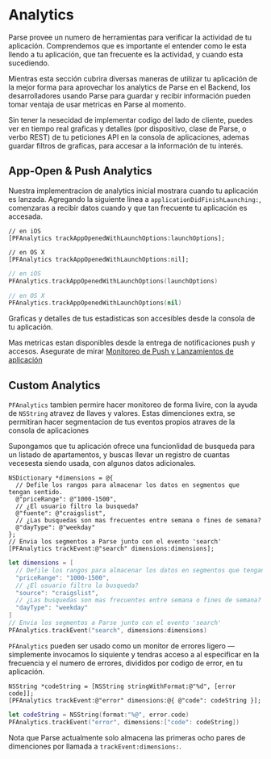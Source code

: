 # Analytics

Parse provee un numero de herramientas para verificar la actividad de tu aplicación. Comprendemos que es importante el entender como le esta llendo a tu aplicación, que tan frecuente es la actividad, y cuando esta sucediendo.

Mientras esta sección cubrira diversas maneras de utilizar tu aplicación de la mejor forma para aprovechar los analytics de Parse en el Backend, los desarrolladores usando Parse para guardar y recibir información pueden tomar ventaja de usar metricas en Parse al momento.

Sin tener la nesecidad de implementar codigo del lado de cliente, puedes ver en tiempo real graficas y detalles (por  dispositivo, clase de Parse, o verbo REST) de tu peticiones API en la consola de aplicaciones, ademas guardar filtros de graficas, para accesar a la información de tu interés.

## App-Open & Push Analytics

Nuestra implementracion de analytics inicial mostrara cuando tu aplicación es lanzada. Agregando la siguiente linea a
`applicationDidFinishLaunching:`, comenzaras a recibir datos cuando y que tan frecuente tu aplicación es accesada.

```objc
// en iOS
[PFAnalytics trackAppOpenedWithLaunchOptions:launchOptions];

// en OS X
[PFAnalytics trackAppOpenedWithLaunchOptions:nil];
```
```swift
// en iOS
PFAnalytics.trackAppOpenedWithLaunchOptions(launchOptions)

// en OS X
PFAnalytics.trackAppOpenedWithLaunchOptions(nil)
```

Graficas y detalles de tus estadisticas son accesibles desde la consola de tu aplicación.

Mas metricas estan disponibles desde la entrega de notificaciones push y accesos. Asegurate de mirar [Monitoreo de Push y Lanzamientos de aplicación](/docs/push_guide#receiving-tracking/iOS)

## Custom Analytics

`PFAnalytics` tambien permire hacer monitoreo de forma livire, con la ayuda de `NSString` atravez de llaves y valores. Estas dimenciones extra, se permitiran hacer segmentacion de tus eventos propios atraves de la consola de aplicaciones

Supongamos que tu aplicación ofrece una funcionlidad de busqueda para un listado de apartamentos, y buscas llevar un registro de cuantas vecesesta siendo usada, con algunos datos adicionales.

```objc
NSDictionary *dimensions = @{
  // Defile los rangos para almacenar los datos en segmentos que tengan sentido.
  @"priceRange": @"1000-1500",
  // ¿El usuario filtro la busqueda?
  @"fuente": @"craigslist",
  // ¿Las busquedas son mas frecuentes entre semana o fines de semana?
  @"dayType": @"weekday"
};
// Envia los segmentos a Parse junto con el evento 'search'
[PFAnalytics trackEvent:@"search" dimensions:dimensions];
```
```swift
let dimensions = [
  // Defile los rangos para almacenar los datos en segmentos que tengan sentido.
  "priceRange": "1000-1500",
  // ¿El usuario filtro la busqueda?
  "source": "craigslist",
  // ¿Las busquedas son mas frecuentes entre semana o fines de semana?
  "dayType": "weekday"
]
// Envia los segmentos a Parse junto con el evento 'search'
PFAnalytics.trackEvent("search", dimensions:dimensions)
```

`PFAnalytics` pueden ser usado como un monitor de errores ligero — simplemente invocamos lo siquiente y tendras acceso a al especificar en la frecuencia y el numero de errores, divididos por codigo de error, en tu aplicación.

```objc
NSString *codeString = [NSString stringWithFormat:@"%d", [error code]];
[PFAnalytics trackEvent:@"error" dimensions:@{ @"code": codeString }];
```
```swift
let codeString = NSString(format:"%@", error.code)
PFAnalytics.trackEvent("error", dimensions:["code": codeString])
```
Nota que Parse actualmente solo almacena las primeras ocho pares de dimenciones por llamada a `trackEvent:dimensions:`.

